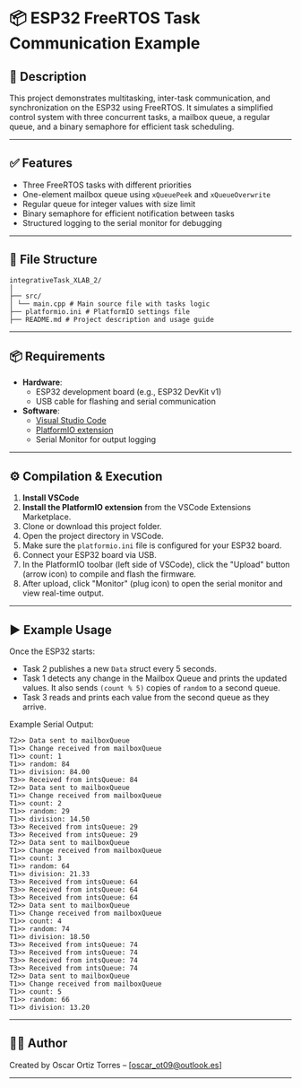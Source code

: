 # 📦 ESP32 FreeRTOS Task Communication Example

## 📝 Description

This project demonstrates multitasking, inter-task communication, and synchronization on the ESP32 using FreeRTOS. It simulates a simplified control system with three concurrent tasks, a mailbox queue, a regular queue, and a binary semaphore for efficient task scheduling.

---

## ✅ Features

- Three FreeRTOS tasks with different priorities
- One-element mailbox queue using `xQueuePeek` and `xQueueOverwrite`
- Regular queue for integer values with size limit
- Binary semaphore for efficient notification between tasks
- Structured logging to the serial monitor for debugging

---

## 📁 File Structure

```plaintext
integrativeTask_XLAB_2/
│
├── src/
│ └── main.cpp # Main source file with tasks logic
├── platformio.ini # PlatformIO settings file
├── README.md # Project description and usage guide
```

---

## 📦 Requirements

- **Hardware**:
  - ESP32 development board (e.g., ESP32 DevKit v1)
  - USB cable for flashing and serial communication
- **Software**:
  - [Visual Studio Code](https://code.visualstudio.com/)
  - [PlatformIO extension](https://platformio.org/install/ide?install=vscode)
  - Serial Monitor for output logging

---

## ⚙️ Compilation & Execution

1. **Install VSCode**  
2. **Install the PlatformIO extension** from the VSCode Extensions Marketplace.
3. Clone or download this project folder.
4. Open the project directory in VSCode.
5. Make sure the `platformio.ini` file is configured for your ESP32 board.
6. Connect your ESP32 board via USB.
7. In the PlatformIO toolbar (left side of VSCode), click the "Upload" button (arrow icon) to compile and flash the firmware.
8. After upload, click "Monitor" (plug icon) to open the serial monitor and view real-time output.

---

## ▶️ Example Usage

Once the ESP32 starts:

- Task 2 publishes a new `Data` struct every 5 seconds.
- Task 1 detects any change in the Mailbox Queue and prints the updated values. It also sends `(count % 5)` copies of `random` to a second queue.
- Task 3 reads and prints each value from the second queue as they arrive.

Example Serial Output:
```plaintext
T2>> Data sent to mailboxQueue
T1>> Change received from mailboxQueue
T1>> count: 1
T1>> random: 84
T1>> division: 84.00
T3>> Received from intsQueue: 84
T2>> Data sent to mailboxQueue
T1>> Change received from mailboxQueue
T1>> count: 2
T1>> random: 29
T1>> division: 14.50
T3>> Received from intsQueue: 29
T3>> Received from intsQueue: 29
T2>> Data sent to mailboxQueue
T1>> Change received from mailboxQueue
T1>> count: 3
T1>> random: 64
T1>> division: 21.33
T3>> Received from intsQueue: 64
T3>> Received from intsQueue: 64
T3>> Received from intsQueue: 64
T2>> Data sent to mailboxQueue
T1>> Change received from mailboxQueue
T1>> count: 4
T1>> random: 74
T1>> division: 18.50
T3>> Received from intsQueue: 74
T3>> Received from intsQueue: 74
T3>> Received from intsQueue: 74
T3>> Received from intsQueue: 74
T2>> Data sent to mailboxQueue
T1>> Change received from mailboxQueue
T1>> count: 5
T1>> random: 66
T1>> division: 13.20
```

---

## 👨‍💻 Author

Created by Oscar Ortiz Torres – [oscar_ot09@outlook.es]

---
